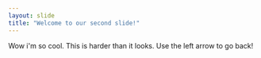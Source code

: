 ```yaml
---
layout: slide
title: "Welcome to our second slide!"
---
```

Wow i'm so cool.  This is  harder than it looks.
Use the left arrow to go back!
